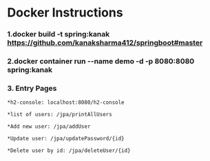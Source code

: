 # Docker Instructions 
### 1.docker build -t spring:kanak https://github.com/kanaksharma412/springboot#master
### 2.docker container run --name demo -d -p 8080:8080 spring:kanak
### 3. Entry Pages
    *h2-console: localhost:8080/h2-console

    *list of users: /jpa/printAllUsers

    *Add new user: /jpa/addUser

    *Update user: /jpa/updatePassword/{id}

    *Delete user by id: /jpa/deleteUser/{id}

